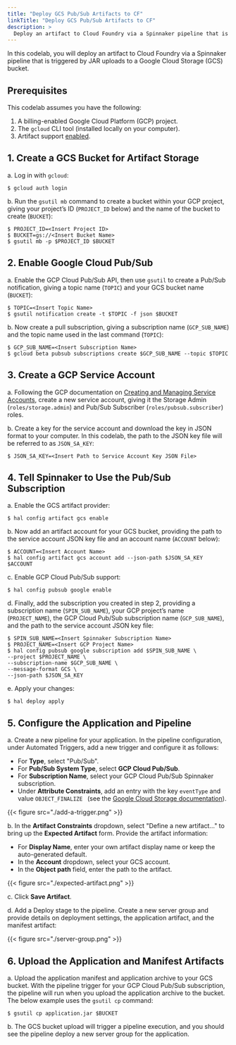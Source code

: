 ```yaml
---
title: "Deploy GCS Pub/Sub Artifacts to CF"
linkTitle: "Deploy GCS Pub/Sub Artifacts to CF"
description: >
  Deploy an artifact to Cloud Foundry via a Spinnaker pipeline that is triggered by JAR uploads to a Google Cloud Storage (GCS) bucket.
---
```


In this codelab, you will deploy an artifact to Cloud Foundry via a Spinnaker pipeline that is triggered by JAR uploads to a Google Cloud Storage (GCS) bucket.

## Prerequisites

This codelab assumes you have the following:

1. A billing-enabled Google Cloud Platform (GCP) project.
1. The `gcloud` CLI tool (installed locally on your computer).
1. Artifact support [enabled](/reference/artifacts-with-artifactsrewrite//#enabling-artifact-support).

## 1. Create a GCS Bucket for Artifact Storage

a. Log in with `gcloud`:

  ```
  $ gcloud auth login
  ```

b. Run the `gsutil mb` command to create a bucket within your GCP project, giving your project’s ID (`PROJECT_ID` below) and the name of the bucket to create (`BUCKET`):

  ```
  $ PROJECT_ID=<Insert Project ID>
  $ BUCKET=gs://<Insert Bucket Name>
  $ gsutil mb -p $PROJECT_ID $BUCKET
  ```

## 2. Enable Google Cloud Pub/Sub

a. Enable the GCP Cloud Pub/Sub API, then use `gsutil` to create a Pub/Sub notification, giving a topic name (`TOPIC`) and your GCS bucket name (`BUCKET`):

  ```
  $ TOPIC=<Insert Topic Name>
  $ gsutil notification create -t $TOPIC -f json $BUCKET
  ```

b. Now create a pull subscription, giving a subscription name (`GCP_SUB_NAME`) and the topic name used in the last command (`TOPIC`):

  ```
  $ GCP_SUB_NAME=<Insert Subscription Name>
  $ gcloud beta pubsub subscriptions create $GCP_SUB_NAME --topic $TOPIC
  ```

## 3. Create a GCP Service Account

a. Following the GCP documentation on [Creating and Managing Service Accounts](https://cloud.google.com/iam/docs/creating-managing-service-accounts), create a new service account, giving it the Storage Admin (`roles/storage.admin`) and Pub/Sub Subscriber (`roles/pubsub.subscriber`) roles.

b. Create a key for the service account and download the key in JSON format to your computer. In this codelab, the path to the JSON key file will be referred to as `JSON_SA_KEY`:

  ```
  $ JSON_SA_KEY=<Insert Path to Service Account Key JSON File>
  ```

## 4. Tell Spinnaker to Use the Pub/Sub Subscription

a. Enable the GCS artifact provider:

  ```
  $ hal config artifact gcs enable
  ```

b. Now add an artifact account for your GCS bucket, providing the path to the service account JSON key file and an account name (`ACCOUNT` below):

  ```
  $ ACCOUNT=<Insert Account Name>
  $ hal config artifact gcs account add --json-path $JSON_SA_KEY $ACCOUNT
  ```

c. Enable GCP Cloud Pub/Sub support:

  ```
  $ hal config pubsub google enable
  ```

d. Finally, add the subscription you created in step 2, providing a subscription name (`SPIN_SUB_NAME`), your GCP project’s name (`PROJECT_NAME`), the GCP Cloud Pub/Sub subscription name (`GCP_SUB_NAME`), and the path to the service account JSON key file:

  ```
  $ SPIN_SUB_NAME=<Insert Spinnaker Subscription Name>
  $ PROJECT_NAME=<Insert GCP Project Name>
  $ hal config pubsub google subscription add $SPIN_SUB_NAME \
  --project $PROJECT_NAME \
  --subscription-name $GCP_SUB_NAME \
  --message-format GCS \
  --json-path $JSON_SA_KEY
  ```

e. Apply your changes:

  ```
  $ hal deploy apply
  ```

## 5. Configure the Application and Pipeline

a. Create a new pipeline for your application. In the pipeline configuration, under Automated Triggers, add a new trigger and configure it as follows:

  * For **Type**, select "Pub/Sub".
  * For **Pub/Sub System Type**, select **GCP Cloud Pub/Sub**.
  * For **Subscription Name**, select your GCP Cloud Pub/Sub Spinnaker subscription.
  * Under **Attribute Constraints**, add an entry with the key `eventType` and value `OBJECT_FINALIZE ` (see the [Google Cloud Storage documentation](https://cloud.google.com/storage/docs/pubsub-notifications)).

  {{< figure src="./add-a-trigger.png" >}}

b. In the **Artifact Constraints** dropdown, select "Define a new artifact..." to bring up the **Expected Artifact** form. Provide the artifact information:

  * For **Display Name**, enter your own artifact display name or keep the auto-generated default.
  * In the **Account** dropdown, select your GCS account.
  * In the **Object path** field, enter the path to the artifact.

  {{< figure src="./expected-artifact.png" >}}

c. Click **Save Artifact**.

d. Add a Deploy stage to the pipeline. Create a new server group and provide details on deployment settings, the application artifact, and the manifest artifact:

  {{< figure src="./server-group.png" >}}

## 6. Upload the Application and Manifest Artifacts

a. Upload the application manifest and application archive to your GCS bucket. With the pipeline trigger for your GCP Cloud Pub/Sub subscription, the pipeline will run when you upload the application archive to the bucket. The below example uses the `gsutil cp` command:

  ```
  $ gsutil cp application.jar $BUCKET
  ```

b. The GCS bucket upload will trigger a pipeline execution, and you should see the pipeline deploy a new server group for the application.
